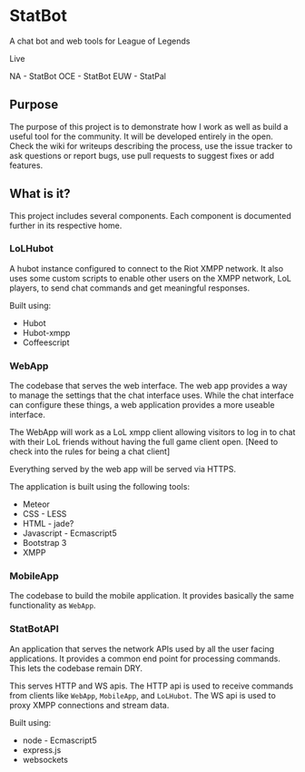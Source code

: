 # StatBot
A chat bot and web tools for League of Legends

Live

NA - StatBot
OCE - StatBot
EUW - StatPal

## Purpose

The purpose of this project is to demonstrate how I work as well as build a useful tool for the community. It will be developed entirely in the open. Check the wiki for writeups describing the process, use the issue tracker to ask questions or report bugs, use pull requests to suggest fixes or add features.

## What is it?

This project includes several components. Each component is documented further in its respective home.

### LoLHubot

A hubot instance configured to connect to the Riot XMPP network. It also uses some custom scripts to enable other users on the XMPP network, LoL players, to send chat commands and get meaningful responses.

Built using: 

* Hubot
* Hubot-xmpp
* Coffeescript


### WebApp

The codebase that serves the web interface. The web app provides a way to manage the settings that the chat interface uses. While the chat interface can configure these things, a web application provides a more useable interface. 

The WebApp will work as a LoL xmpp client allowing visitors to log in to chat with their LoL friends without having the full game client open. [Need to check into the rules for being a chat client]

Everything served by the web app will be served via HTTPS.

The application is built using the following tools:

* Meteor
* CSS - LESS
* HTML - jade?
* Javascript - Ecmascript5
* Bootstrap 3
* XMPP

### MobileApp

The codebase to build the mobile application. It provides basically the same functionality as `WebApp`.

### StatBotAPI

An application that serves the network APIs used by all the user facing applications. It provides a common end point for processing commands. This lets the codebase remain DRY. 

This serves HTTP and WS apis. The HTTP api is used to receive commands from clients like `WebApp`, `MobileApp`, and `LoLHubot`.  The WS api is used to proxy XMPP connections and stream data.

Built using:

* node - Ecmascript5
* express.js
* websockets
